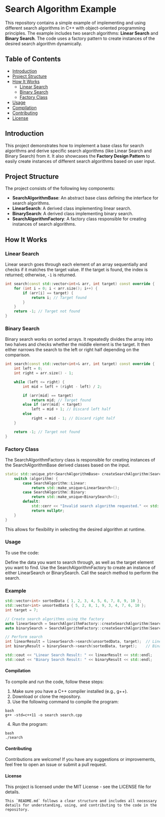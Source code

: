# Search Algorithm Example

This repository contains a simple example of implementing and using different search algorithms in C++ with object-oriented programming principles. The example includes two search algorithms: **Linear Search** and **Binary Search**. The code uses a factory pattern to create instances of the desired search algorithm dynamically.

## Table of Contents

- [Introduction](#introduction)
- [Project Structure](#project-structure)
- [How It Works](#how-it-works)
  - [Linear Search](#linear-search)
  - [Binary Search](#binary-search)
  - [Factory Class](#factory-class)
- [Usage](#usage)
- [Compilation](#compilation)
- [Contributing](#contributing)
- [License](#license)

## Introduction

This project demonstrates how to implement a base class for search algorithms and derive specific search algorithms (like Linear Search and Binary Search) from it. It also showcases the **Factory Design Pattern** to easily create instances of different search algorithms based on user input.

## Project Structure

The project consists of the following key components:

- **SearchAlgorithmBase**: An abstract base class defining the interface for search algorithms.
- **LinearSearch**: A derived class implementing linear search.
- **BinarySearch**: A derived class implementing binary search.
- **SearchAlgorithmFactory**: A factory class responsible for creating instances of search algorithms.

## How It Works

### Linear Search

Linear search goes through each element of an array sequentially and checks if it matches the target value. If the target is found, the index is returned; otherwise, `-1` is returned.

```cpp
int search(const std::vector<int>& arr, int target) const override {
    for (int i = 0; i < arr.size(); i++) {
        if (arr[i] == target) {
            return i; // Target found
        }
    }
    return -1; // Target not found
}
```

### Binary Search
Binary search works on sorted arrays. It repeatedly divides the array into two halves and checks whether the middle element is the target. It then either narrows the search to the left or right half depending on the comparison.

```cpp
int search(const std::vector<int>& arr, int target) const override {
    int left = 0;
    int right = arr.size() - 1;

    while (left <= right) {
        int mid = left + (right - left) / 2;

        if (arr[mid] == target) 
            return mid; // Target found
        else if (arr[mid] < target) 
            left = mid + 1; // Discard left half
        else 
            right = mid - 1; // Discard right half
    }

    return -1; // Target not found
}
```

### Factory Class
The SearchAlgorithmFactory class is responsible for creating instances of the SearchAlgorithmBase derived classes based on the input.

```cpp
static std::unique_ptr<SearchAlgorithmBase> createSearchAlgorithm(SearchAlgorithm algorithm) {
    switch (algorithm) {
        case SearchAlgorithm::Linear:
            return std::make_unique<LinearSearch>();
        case SearchAlgorithm::Binary:
            return std::make_unique<BinarySearch>();
        default:
            std::cerr << "Invalid search algorithm requested." << std::endl;
            return nullptr;
    }
}
```
This allows for flexibility in selecting the desired algorithm at runtime.

### Usage

To use the code:

Define the data you want to search through, as well as the target element you want to find.
Use the SearchAlgorithmFactory to create an instance of either LinearSearch or BinarySearch.
Call the search method to perform the search.

### Example

```cpp
std::vector<int> sortedData { 1, 2, 3, 4, 5, 6, 7, 8, 9, 10 };
std::vector<int> unsortedData { 5, 2, 8, 1, 9, 3, 4, 7, 6, 10 };
int target = 7;

// Create search algorithms using the factory
auto linearSearch = SearchAlgorithmFactory::createSearchAlgorithm(SearchAlgorithm::Linear);
auto binarySearch = SearchAlgorithmFactory::createSearchAlgorithm(SearchAlgorithm::Binary);

// Perform search
int linearResult = linearSearch->search(unsortedData, target);  // Linear search on unsorted data
int binaryResult = binarySearch->search(sortedData, target);    // Binary search on sorted data

std::cout << "Linear Search Result: " << linearResult << std::endl;
std::cout << "Binary Search Result: " << binaryResult << std::endl;
```

#### Compilation

To compile and run the code, follow these steps:

1. Make sure you have a C++ compiler installed (e.g., g++).
2. Download or clone the repository.
3. Use the following command to compile the program:
```
bash
g++ -std=c++11 -o search search.cpp
```
4. Run the program:
```
bash
./search
```

#### Contributing

Contributions are welcome! If you have any suggestions or improvements, feel free to open an issue or submit a pull request.

#### License

This project is licensed under the MIT License - see the LICENSE file for details.
```
This `README.md` follows a clear structure and includes all necessary details for understanding, using, and contributing to the code in the repository.
```
